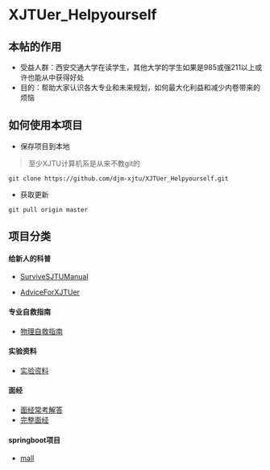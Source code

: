# XJTUer_Helpyourself

## 本帖的作用
- 受益人群：西安交通大学在读学生，其他大学的学生如果是985或强211以上或许也能从中获得好处
- 目的：帮助大家认识各大专业和未来规划，如何最大化利益和减少内卷带来的烦恼

## 如何使用本项目
- 保存项目到本地
> 至少XJTU计算机系是从来不教git的
~~~
git clone https://github.com/djm-xjtu/XJTUer_Helpyourself.git
~~~
- 获取更新
~~~
git pull origin master
~~~
## 项目分类

#### 给新人的科普

- [SurviveSJTUManual](https://github.com/SurviveSJTU/SurviveSJTUManual)

- [AdviceForXJTUer](https://mp.weixin.qq.com/s/jorH0Ci1wC4BW4GDzqU7iA)

#### 专业自救指南
- [物理自救指南](https://www.zhihu.com/question/398899721/answer/2240399721?utm_source=wechat_session&utm_medium=social&utm_oi=1057242216107417600&utm_content=group1_myAnswer&utm_campaign=shareopn)

#### 实验资料
- [实验资料](https://github.com/cantjie/XJTU-Share)

#### 面经
- [面经常考解答](https://github.com/djm-xjtu/java-interview)
- [完整面经](https://github.com/CyC2018/CS-Notes)

#### springboot项目
- [mall](https://github.com/macrozheng/mall)
